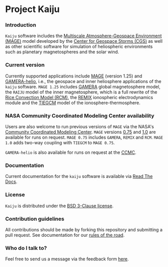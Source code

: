 # Project Kaiju #

### Introduction ###

`Kaiju` software includes the [Multiscale Atmosphere-Geospace Environment
(MAGE)](https://cgs.jhuapl.edu/Models/) model developed by the
[Center for Geospace Storms (CGS)](https://cgs.jhuapl.edu/) as well as
other scientific software for simulation of heliospheric environments
such as planetary magnetospheres and the solar wind. 

### Current version ###

Currently
supported applications include 
[MAGE](https://cgs.jhuapl.edu/Models/) (version 1.25)
and [GAMERA-helio](https://cgs.jhuapl.edu/Models/gamera.php), i.e., the
geospace and inner heliosphere applications of the `kaiju`
software. `MAGE 1.25` includes [GAMERA](https://cgs.jhuapl.edu/Models/gamera.php) global magnetosphere
model, the `RAIJU` model of the inner magnetosphere, which is a full
rewrite of the [Rice Convection Model (RCM)](https://cgs.jhuapl.edu/Models/rcm.php), the [REMIX](https://cgs.jhuapl.edu/Models/remix.php) ionospheric electrodynamics
module and the
[TIEGCM](https://www.hao.ucar.edu/modeling/tgcm/tie.php) model of the
ionosphere-thermosphere.

### NASA Community Coordinated Modeling Center availability ###

Users are also welcome to run previous versions of `MAGE` via the
NASA's [Community Coordinated Modeling
Center](https://ccmc.gsfc.nasa.gov/). `MAGE` versions
[0.75](https://ccmc.gsfc.nasa.gov/models/MAGE~0.75/) and
[1.0](https://ccmc.gsfc.nasa.gov/models/MAGE~1.00/) are available for
runs on request. `MAGE 0.75` includes `GAMERA`, `REMIX` and `RCM`. `MAGE
1.0` adds two-way coupling with `TIEGCM` to `MAGE 0.75`.

`GAMERA-helio` is also available for runs on request at the [CCMC](https://ccmc.gsfc.nasa.gov/models/GAMERA-Helio~1/).

### Documentation ###

Current documentation for the `kaiju` software is available via [Read The
Docs](https://kaiju-doc.readthedocs.io/en/latest/).

### License ###

`Kaiju` is distributed under the [BSD 3-Clause
license](https://github.com/JHUAPL/kaiju/LICENSE.md).


### Contribution guidelines ###

All contributions should be made by forking this repository and
  submitting a pull request. See documentation for our [rules of the
  road](https://kaiju-doc.readthedocs.io/en/latest/). 


### Who do I talk to? ###

Feel free to send us a message via the feedback form [here](https://cgs.jhuapl.edu/feedback/).
